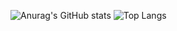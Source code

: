 ![Anurag's GitHub stats](https://github-readme-stats.vercel.app/api?username=AstroLuluGit&show_icons=true&theme=dracula) ![Top Langs](https://github-readme-stats.vercel.app/api/top-langs/?username=AstroLuluGit&langs_count=8&theme=dracula&layout=compact)
